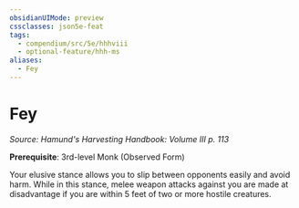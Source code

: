 ```yaml
---
obsidianUIMode: preview
cssclasses: json5e-feat
tags:
  - compendium/src/5e/hhhviii
  - optional-feature/hhh-ms
aliases:
  - Fey
---
```

# Fey
*Source: Hamund's Harvesting Handbook: Volume III p. 113*  

**Prerequisite**: 3rd-level Monk (Observed Form)

Your elusive stance allows you to slip between opponents easily and avoid harm. While in this stance, melee weapon attacks against you are made at disadvantage if you are within 5 feet of two or more hostile creatures.